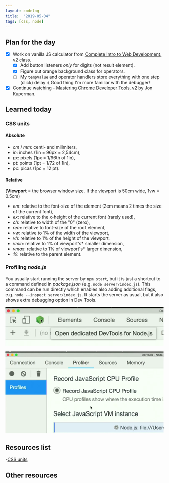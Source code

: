 ```yaml
---
layout: codelog
title:  "2019-05-04"
tags: [css, node]
---
```


## Plan for the day

- [x] Work on vanilla JS calculator from [Complete Intro to Web Development, v2](https://frontendmasters.com/courses/web-development-v2/) class.
  - [x] Add button listeners *only* for digits (not result element).
  - [x] Figure out orange background class for operators.
  - [ ] My `tempValue` and operator handlers store everything with one step (click) delay :( Good thing I'm more familiar with the debugger!
- [x] Continue watching - [Mastering Chrome Developer Tools, v2](https://frontendmasters.com/courses/chrome-dev-tools-v2/) by Jon Kuperman.

## Learned today

### CSS units

#### Absolute

- *cm* / *mm*: centi- and milimiters,
- *in*: inches (1in = 96px = 2,54cm),
- *px*: pixels (1px = 1/96th of 1in),
- *pt*: points (1pt = 1/72 of 1in),
- *pc*: picas (1pc = 12 pt).

#### Relative

(**Viewport** = the browser window size. If the viewport is 50cm wide, 1vw = 0.5cm)

- *em*: relative to the font-size of the element (2em means 2 times the size of the current font),
- *ex*: relative to the x-height of the current font (rarely used),
- *ch*: relative to width of the "0" (zero),
- *rem*: relative to font-size of the root element,
- *vw*: relative to 1% of the width of the viewport,
- *vh*: relative to 1% of the height of the viewport,
- *vmin*: relative to 1% of viewport's* smaller dimension,
- *vmax*: relative to 1% of viewport's* larger dimension,
- *%*: relative to the parent element.

### Profiling *node.js*

You usually start running the server by `npm start`, but it is just a shortcut to a command defined in *package.json* (e.g. `node server/index.js`). This command can be run directly which enables also adding additional flags, e.g. `node --inspect server/index.js`. It starts the server as usual, but it also shows extra debugging option in Dev Tools.

![Node devtools 01](../../assets/img/blog/node-devtools-01.png)

![Node devtools 02](../../assets/img/blog/node-devtools-02.png)

## Resources list

-[CSS units](https://www.w3schools.com/cssref/css_units.asp)

## Other resources